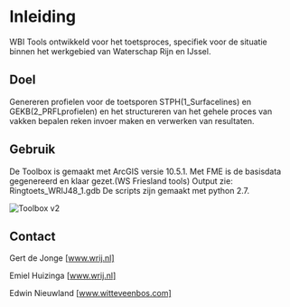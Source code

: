 # Inleiding
WBI Tools ontwikkeld voor het toetsproces, specifiek voor de situatie binnen het werkgebied van Waterschap Rijn en IJssel. 

## Doel
Genereren profielen voor de toetsporen STPH(1_Surfacelines) en GEKB(2_PRFLprofielen) en het structureren van het gehele proces van vakken bepalen reken invoer maken en verwerken van resultaten.


## Gebruik
De Toolbox is gemaakt met ArcGIS versie 10.5.1. 
Met FME is de basisdata gegenereerd en klaar gezet.(WS Friesland tools) Output zie: Ringtoets_WRIJ48_1.gdb
De scripts zijn gemaakt met python 2.7.

<img scr="https://github.com/kkpdata/Datatools/blob/master/Scripts-rijnenijssel-edwin/tbx2.png" alt="Toolbox v2"/>

## Contact

Gert de Jonge [www.wrij.nl]

Emiel Huizinga [www.wrij.nl]

Edwin Nieuwland [www.witteveenbos.com]
